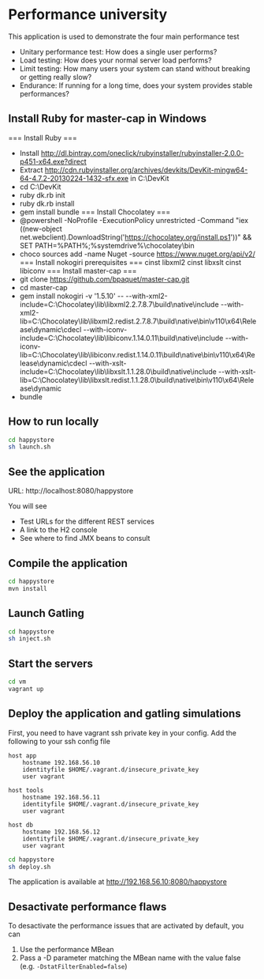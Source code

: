 Performance university
======================

This application is used to demonstrate the four main performance test
* Unitary performance test: How does a single user performs?
* Load testing: How does your normal server load performs?
* Limit testing: How many users your system can stand without breaking or getting really slow?
* Endurance: If running for a long time, does your system provides stable performances?

Install Ruby for master-cap in Windows
--------------------------------------
=== Install Ruby ===
* Install http://dl.bintray.com/oneclick/rubyinstaller/rubyinstaller-2.0.0-p451-x64.exe?direct
* Extract http://cdn.rubyinstaller.org/archives/devkits/DevKit-mingw64-64-4.7.2-20130224-1432-sfx.exe in C:\DevKit
* cd C:\DevKit
* ruby dk.rb init
* ruby dk.rb install
* gem install bundle
=== Install Chocolatey ===
* @powershell -NoProfile -ExecutionPolicy unrestricted -Command "iex ((new-object net.webclient).DownloadString('https://chocolatey.org/install.ps1'))" && SET PATH=%PATH%;%systemdrive%\chocolatey\bin
* choco sources add -name Nuget -source https://www.nuget.org/api/v2/
=== Install nokogiri prerequisites ===
cinst libxml2
cinst libxslt
cinst libiconv
=== Install master-cap ===
* git clone https://github.com/bpaquet/master-cap.git
* cd master-cap
* gem install nokogiri -v '1.5.10' -- --with-xml2-include=C:\Chocolatey\lib\libxml2.2.7.8.7\build\native\include --with-xml2-lib=C:\Chocolatey\lib\libxml2.redist.2.7.8.7\build\native\bin\v110\x64\Release\dynamic\cdecl --with-iconv-include=C:\Chocolatey\lib\libiconv.1.14.0.11\build\native\include --with-iconv-lib=C:\Chocolatey\lib\libiconv.redist.1.14.0.11\build\native\bin\v110\x64\Release\dynamic\cdecl --with-xslt-include=C:\Chocolatey\lib\libxslt.1.1.28.0\build\native\include --with-xslt-lib=C:\Chocolatey\lib\libxslt.redist.1.1.28.0\build\native\bin\v110\x64\Release\dynamic
* bundle

How to run locally
------------------
~~~bash
cd happystore
sh launch.sh
~~~

See the application
-------------------

URL: http://localhost:8080/happystore

You will see
* Test URLs for the different REST services
* A link to the H2 console
* See where to find JMX beans to consult

Compile the application
-----------------------
~~~bash
cd happystore
mvn install
~~~

Launch Gatling
--------------
~~~bash
cd happystore
sh inject.sh
~~~

Start the servers
-------------------
~~~bash
cd vm
vagrant up
~~~

Deploy the application and gatling simulations
----------------------------------------------

First, you need to have vagrant ssh private key in your config. Add the following to your ssh config file
~~~
host app
	hostname 192.168.56.10
	identityfile $HOME/.vagrant.d/insecure_private_key
	user vagrant
	
host tools
	hostname 192.168.56.11
	identityfile $HOME/.vagrant.d/insecure_private_key
	user vagrant

host db
	hostname 192.168.56.12
	identityfile $HOME/.vagrant.d/insecure_private_key
	user vagrant
~~~

~~~bash
cd happystore
sh deploy.sh
~~~

The application is available at http://192.168.56.10:8080/happystore

Desactivate performance flaws
-----------------------------
To desactivate the performance issues that are activated by default, you can
1. Use the performance MBean
2. Pass a -D parameter matching the MBean name with the value false (e.g. `-DstatFilterEnabled=false`)
